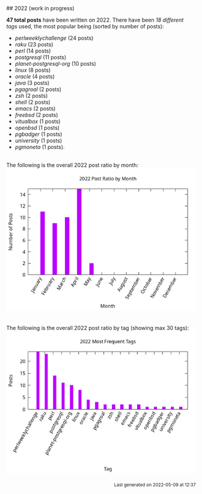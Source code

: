 <a name="2022" />
## 2022 (work in progress)

**47 total posts** have been written on 2022.
There have been *18 different tags* used, the most
popular being (sorted by number of posts):
 
- *perlweeklychallenge* (24 posts)  
- *raku* (23 posts)  
- *perl* (14 posts)  
- *postgresql* (11 posts)  
- *planet-postgresql-org* (10 posts)  
- *linux* (8 posts)  
- *oracle* (4 posts)  
- *java* (3 posts)  
- *pgagroal* (2 posts)  
- *zsh* (2 posts)  
- *shell* (2 posts)  
- *emacs* (2 posts)  
- *freebsd* (2 posts)  
- *vitualbox* (1 posts)  
- *openbsd* (1 posts)  
- *pgbadger* (1 posts)  
- *university* (1 posts)  
- *pgmoneta* (1 posts).<br/>
<br/>
The following is the overall 2022 post ratio by month:
<br/>
    <center>
      <img src="/images/stats/2022-months.png" alt="2022 post ratio per month" />
    </center>
<br/>

<br/>
The following is the overall 2022 post ratio by tag (showing max 30 tags):
<br/>
  <center>
    <img src="/images/stats/2022-tags.png" alt="2022 post ratio per tag" />
  </center>
<br/>

<div align="right">
<small>
Last generated on 2022-05-09 at 12:37
</small>
</div>

<br/>
